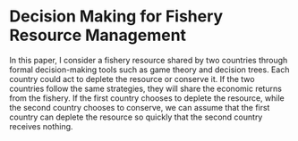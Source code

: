 # Decision Making for Fishery Resource Management

In this paper, I consider a fishery resource shared by two countries through formal decision-making tools such as game theory and decision trees. Each country could act to deplete the resource or conserve it. If the two countries follow the same strategies, they will share the economic returns from the fishery. If the first country chooses to deplete the resource, while the second country chooses to conserve, we can assume that the first country can deplete the resource so quickly that the second country receives nothing. 

